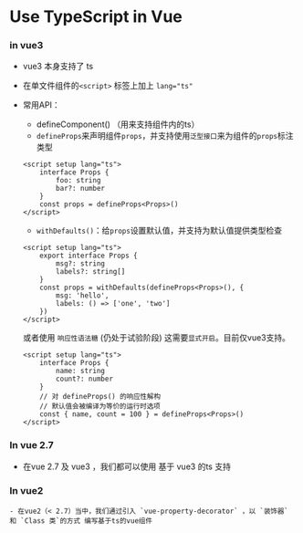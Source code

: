 
# Use TypeScript in Vue 

### in vue3 

- vue3 本身支持了 ts
- 在单文件组件的`<script>` 标签上加上 `lang="ts"`
- 常用API：
	- defineComponent() （用来支持组件内的ts）
	- `defineProps`来声明组件`props`，并支持使用`泛型接口`来为组件的`props`标注类型
	```vue
	<script setup lang="ts">
		interface Props {
			foo: string
			bar?: number
		}
		const props = defineProps<Props>()
	</script>
	```
	- `withDefaults()`：给`props`设置默认值，并支持为默认值提供类型检查
  
	```vue
	<script setup lang="ts">
		export interface Props {
			msg?: string
			labels?: string[]
		}
		const props = withDefaults(defineProps<Props>(), {
			msg: 'hello',
			labels: () => ['one', 'two']
		})
	</script>
	```

	或者使用 `响应性语法糖` (仍处于试验阶段) 这需要`显式开启`。目前仅vue3支持。
	```vue
	<script setup lang="ts">
		interface Props {
			name: string
			count?: number
		}
		// 对 defineProps() 的响应性解构
		// 默认值会被编译为等价的运行时选项
		const { name, count = 100 } = defineProps<Props>()
	</script>
	```

### In vue 2.7 

- 在vue 2.7 及 vue3 ，我们都可以使用 基于 vue3 的ts 支持


### In vue2

	- 在vue2（< 2.7）当中，我们通过引入 `vue-property-decorator` ，以 `装饰器` 和 `Class 类`的方式 编写基于ts的vue组件
